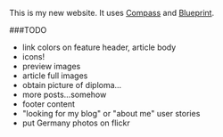 This is my new website. It uses [Compass](http://compass-style.org/) and [Blueprint](http://blueprintcss.org/).

###TODO

- link colors on feature header, article body
- icons!
- preview images
- article full images
- obtain picture of diploma...
- more posts...somehow
- footer content
- "looking for my blog" or "about me" user stories
- put Germany photos on flickr